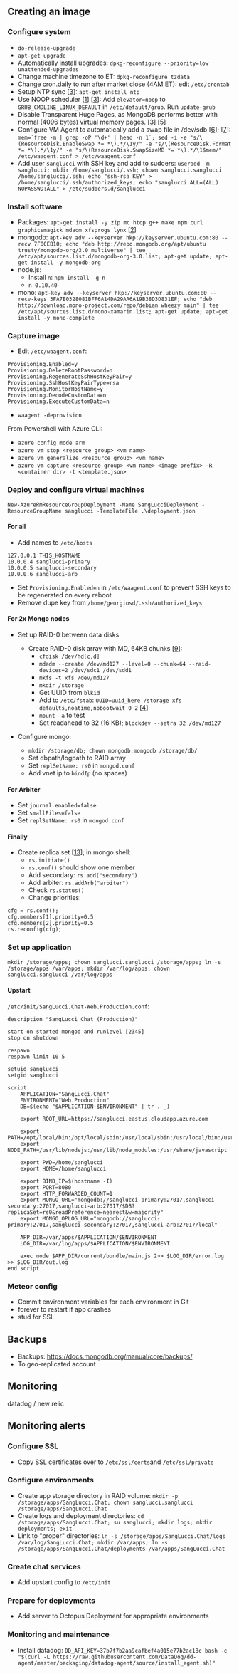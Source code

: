## Creating an image

### Configure system
- `do-release-upgrade`
- `apt-get upgrade`
- Automatically install upgrades: `dpkg-reconfigure --priority=low unattended-upgrades`
- Change machine timezone to ET: `dpkg-reconfigure tzdata`
- Change cron.daily to run after market close (4AM ET): edit `/etc/crontab`
- Setup NTP sync [[3]]: `apt-get install ntp`
- Use NOOP scheduler [[1]] [[3]]: Add `elevator=noop` to `GRUB_CMDLINE_LINUX_DEFAULT` in `/etc/default/grub`. Run `update-grub`
- Disable Transparent Huge Pages, as MongoDB performs better with normal (4096 bytes) virtual memory pages. [[3]] [[5]]
- Configure VM Agent to automatically add a swap file in /dev/sdb [[6]]; [[7]]: ``mem=`free -m | grep -oP '\d+' | head -n 1`; sed -i -e "s/\(ResourceDisk.EnableSwap *= *\).*/\1y/" -e "s/\(ResourceDisk.Format *= *\).*/\1y/" -e "s/\(ResourceDisk.SwapSizeMB *= *\).*/\1$mem/" /etc/waagent.conf > /etc/waagent.conf``
- Add user `sanglucci` with SSH key and add to sudoers: `useradd -m sanglucci; mkdir /home/sanglucci/.ssh; chown sanglucci.sanglucci /home/sanglucci/.ssh; echo "ssh-rsa KEY" > /home/sanglucci/.ssh/authorized_keys; echo "sanglucci ALL=(ALL) NOPASSWD:ALL" > /etc/sudoers.d/sanglucci`

### Install software

- Packages: `apt-get install -y zip mc htop g++ make npm curl graphicsmagick mdadm xfsprogs lynx` [[2]]
- mongodb: `apt-key adv --keyserver hkp://keyserver.ubuntu.com:80 --recv 7F0CEB10; echo "deb http://repo.mongodb.org/apt/ubuntu trusty/mongodb-org/3.0 multiverse" | tee /etc/apt/sources.list.d/mongodb-org-3.0.list; apt-get update; apt-get install -y mongodb-org`
- node.js: 
	- Install `n`: `npm install -g n`
	- `n 0.10.40`
- mono: `apt-key adv --keyserver hkp://keyserver.ubuntu.com:80 --recv-keys 3FA7E0328081BFF6A14DA29AA6A19B38D3D831EF; echo "deb http://download.mono-project.com/repo/debian wheezy main" | tee /etc/apt/sources.list.d/mono-xamarin.list; apt-get update; apt-get install -y mono-complete`

### Capture image

- Edit `/etc/waagent.conf`:

```
Provisioning.Enabled=y
Provisioning.DeleteRootPassword=n
Provisioning.RegenerateSshHostKeyPair=y
Provisioning.SshHostKeyPairType=rsa
Provisioning.MonitorHostName=y
Provisioning.DecodeCustomData=n
Provisioning.ExecuteCustomData=n
```

- `waagent -deprovision`

From Powershell with Azure CLI:

- `azure config mode arm`
- `azure vm stop <resource group> <vm name>`
- `azure vm generalize <resource group> <vm name>`
- `azure vm capture <resource group> <vm name> <image prefix> -R <container dir> -t <template.json>`

### Deploy and configure virtual machines

`New-AzureRmResourceGroupDeployment -Name SangLucciDeployment -ResourceGroupName sanglucci -TemplateFile .\deployment.json`

#### For all

- Add names to `/etc/hosts`

```
127.0.0.1 THIS_HOSTNAME
10.0.0.4 sanglucci-primary
10.0.0.5 sanglucci-secondary
10.0.0.6 sanglucci-arb
```

- Set `Provisioning.Enabled=n` in `/etc/waagent.conf` to prevent SSH keys to be regenerated on every reboot
- Remove dupe key from `/home/georgiosd/.ssh/authorized_keys`

#### For 2x Mongo nodes

- Set up RAID-0 between data disks
	- Create RAID-0 disk array with MD, 64KB chunks [[9]]:
		- `cfdisk /dev/hd[c,d]`
		- `mdadm --create /dev/md127 --level=0 --chunk=64 --raid-devices=2 /dev/sdc1 /dev/sdd1`
		- `mkfs -t xfs /dev/md127`
		- `mkdir /storage`
		- Get UUID from `blkid`
		- Add to `/etc/fstab`: `UUID=uuid_here /storage xfs defaults,noatime,nobootwait 0 2` [[4]]
		- `mount -a` to test
		- Set readahead to 32 (16 KB); `blockdev --setra 32 /dev/md127`

- Configure mongo:
	- `mkdir /storage/db; chown mongodb.mongodb /storage/db/`
	- Set dbpath/logpath to RAID array
	- Set `replSetName: rs0` in `mongod.conf`
	- Add vnet ip to `bindIp` (no spaces)

#### For Arbiter

- Set `journal.enabled=false`
- Set `smallFiles=false` 
- Set `replSetName: rs0` in `mongod.conf`

#### Finally 

- Create replica set [[13]]; in mongo shell:
	- `rs.initiate()`
	- `rs.conf()` should show one member
	- Add secondary: `rs.add("secondary")`
	- Add arbiter: `rs.addArb("arbiter")`
	- Check `rs.status()`
	- Change priorities:

```
cfg = rs.conf();
cfg.members[1].priority=0.5
cfg.members[2].priority=0.5
rs.reconfig(cfg);
```

### Set up application

`mkdir /storage/apps; chown sanglucci.sanglucci /storage/apps; ln -s /storage/apps /var/apps; mkdir /var/log/apps; chown sanglucci.sanglucci /var/log/apps`

#### Upstart

`/etc/init/SangLucci.Chat-Web.Production.conf`:

```
description "SangLucci Chat (Production)"

start on started mongod and runlevel [2345]
stop on shutdown

respawn
respawn limit 10 5

setuid sanglucci
setgid sanglucci

script
    APPLICATION="SangLucci.Chat"
    ENVIRONMENT="Web.Production"
    DB=$(echo "$APPLICATION-$ENVIRONMENT" | tr . _)

    export ROOT_URL=https://sanglucci.eastus.cloudapp.azure.com

    export PATH=/opt/local/bin:/opt/local/sbin:/usr/local/sbin:/usr/local/bin:/usr/sbin:/usr/bin:/sbin:/bin
    export NODE_PATH=/usr/lib/nodejs:/usr/lib/node_modules:/usr/share/javascript

    export PWD=/home/sanglucci
    export HOME=/home/sanglucci

    export BIND_IP=$(hostname -I)
    export PORT=8080
    export HTTP_FORWARDED_COUNT=1
    export MONGO_URL="mongodb://sanglucci-primary:27017,sanglucci-secondary:27017,sanglucci-arb:27017/$DB?replicaSet=rs0&readPreference=nearest&w=majority"
    export MONGO_OPLOG_URL="mongodb://sanglucci-primary:27017,sanglucci-secondary:27017,sanglucci-arb:27017/local"

    APP_DIR=/var/apps/$APPLICATION/$ENVIRONMENT
    LOG_DIR=/var/log/apps/$APPLICATION/$ENVIRONMENT

    exec node $APP_DIR/current/bundle/main.js 2>> $LOG_DIR/error.log >> $LOG_DIR/out.log
end script

```

### Meteor config

- Commit environment variables for each environment in Git
- forever to restart if app crashes
- stud for SSL

## Backups

- Backups: https://docs.mongodb.org/manual/core/backups/
- To geo-replicated account

## Monitoring

datadog / new relic

## Monitoring alerts


### Configure SSL

- Copy SSL certificates over to `/etc/ssl/certs`and `/etc/ssl/private`

### Configure environments

- Create app storage directory in RAID volume: `mkdir -p /storage/apps/SangLucci.Chat; chown sanglucci.sanglucci /storage/apps/SangLucci.Chat`
- Create logs and deployment directories: `cd /storage/apps/SangLucci.Chat; su sanglucci; mkdir logs; mkdir deployments; exit`
- Link to "proper" directories: `ln -s /storage/apps/SangLucci.Chat/logs /var/log/SangLucci.Chat; mkdir /var/apps; ln -s /storage/apps/SangLucci.Chat/deployments /var/apps/SangLucci.Chat`

### Create chat services

- Add upstart config to `/etc/init`

### Prepare for deployments

-  Add server to Octopus Deployment for appropriate environments

### Monitoring and maintenance

- Install datadog: `DD_API_KEY=37b7f7b2aa9cafbef4a015e77b2ac18c bash -c "$(curl -L https://raw.githubusercontent.com/DataDog/dd-agent/master/packaging/datadog-agent/source/install_agent.sh)"`


[1]: http://blogs.msdn.com/b/igorpag/archive/2014/10/23/azure-storage-secrets-and-linux-i-o-optimizations.aspx
[2]: https://github.com/RocketChat/Rocket.Chat/wiki/Deploy-Rocket.Chat-without-docker 
[3]: https://docs.mongodb.org/manual/administration/production-notes/
[4]: https://azure.microsoft.com/en-us/documentation/articles/virtual-machines-linux-optimize-mysql-perf/
[5]: https://docs.mongodb.org/manual/tutorial/transparent-huge-pages/
[6]: http://serverfault.com/questions/695616/how-to-create-a-swap-for-azure-ubuntu-vm 
[7]: https://azure.microsoft.com/en-us/blog/swap-space-in-linux-vms-on-windows-azure-part-2/
[8]: https://docs.mongodb.org/ecosystem/platforms/windows-azure/
[9]: http://azure.microsoft.com/en-us/documentation/articles/virtual-machines-linux-configure-raid
[10]: https://docs.mongodb.org/manual/core/security-mongodb-configuration/#http-interface-security
[11]: https://docs.mongodb.org/manual/reference/ulimit/
[12]: https://www.digitalocean.com/community/tutorials/how-to-implement-replication-sets-in-mongodb-on-an-ubuntu-vps
[13]: https://docs.mongodb.org/manual/tutorial/add-replica-set-arbiter/

